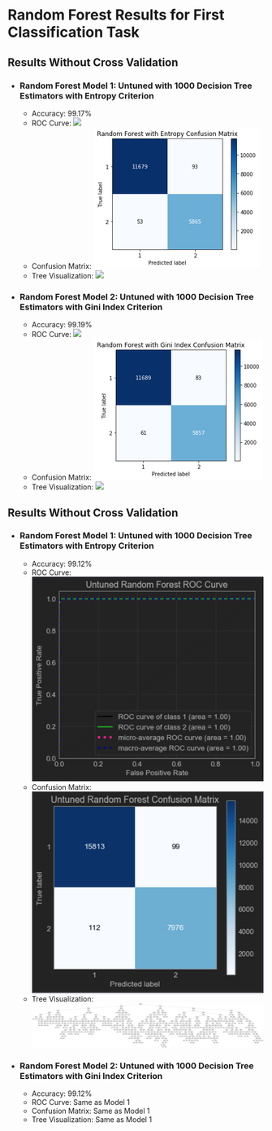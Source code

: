 # Random Forest Results for First Classification Task
## Results Without Cross Validation

- ### Random Forest Model 1: Untuned with 1000 Decision Tree Estimators with Entropy Criterion
  - Accuracy: 99.17%
  - ROC Curve: ![](../../../images/random-forest/rf_entropy_ROC)
  - Confusion Matrix: ![](../../../images/random-forest/rf_entropy_matrix.png)
  - Tree Visualization: ![](../../../images/random-forest/random-forest-estimator-entropy)     

- ### Random Forest Model 2: Untuned with 1000 Decision Tree Estimators with Gini Index Criterion
  - Accuracy: 99.19%
  - ROC Curve: ![](../../../images/random-forest/rf_Gini_ROC)
  - Confusion Matrix: ![](../../../images/random-forest/rf_gini_matrix.png)
  - Tree Visualization: ![](../../../images/random-forest/random-forest-estimator-gini) 


## Results Without Cross Validation

- ### Random Forest Model 1: Untuned with 1000 Decision Tree Estimators with Entropy Criterion
  - Accuracy: 99.12%
  - ROC Curve: ![](../../../images/random-forest/untuned-rf-roc-curve.png)
  - Confusion Matrix: ![](../../../images/random-forest/untuned-rf-confusion-matrix.png)
  - Tree Visualization: ![](../../../images/random-forest/untuned-random-forest-estimator.png)   

- ### Random Forest Model 2: Untuned with 1000 Decision Tree Estimators with Gini Index Criterion
  - Accuracy: 99.12%
  - ROC Curve: Same as Model 1
  - Confusion Matrix: Same as Model 1
  - Tree Visualization: Same as Model 1 
